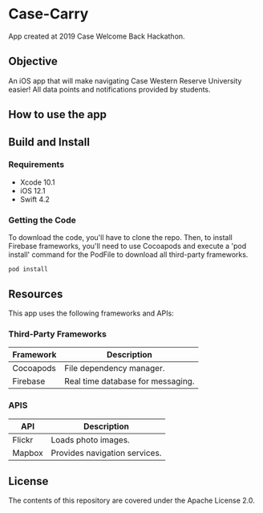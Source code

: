 # Case-Carry
App created at 2019 Case Welcome Back Hackathon.

## Objective
An iOS app that will make navigating Case Western Reserve University easier! All data points and notifications provided by students.

## How to use the app

## Build and Install
### Requirements
- Xcode 10.1
- iOS 12.1
- Swift 4.2

### Getting the Code
To download the code, you'll have to clone the repo. Then, to install Firebase frameworks, you'll need to use Cocoapods and execute a 'pod install' command for the PodFile to download all third-party frameworks.

`pod install`

## Resources
This app uses the following frameworks and APIs:

### Third-Party Frameworks
| Framework | Description |
| --- | --- |
| Cocoapods | File dependency manager. |
| Firebase | Real time database for messaging. |

### APIS
| API | Description |
| --- | --- |
| Flickr | Loads photo images. |
| Mapbox | Provides navigation services. |

## License
The contents of this repository are covered under the Apache License 2.0.
